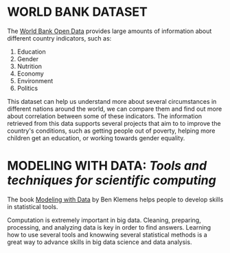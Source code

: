 # WORLD BANK DATASET 

The [World Bank Open Data](https://data.worldbank.org) provides large amounts of information about different country indicators, such as: 

1. Education 
1. Gender 
1. Nutrition 
1. Economy 
1. Environment
1. Politics 

This dataset can help us understand more about several circumstances in different nations around the world, we can compare them and 
find out more about correlation between some of these indicators. The information retrieved from this data supports several projects that aim to 
to improve the country's conditions, such as getting people out of poverty, helping more children get an education, or working towards gender equality. 


# MODELING WITH DATA: _Tools and techniques for scientific computing_ 

The book [Modeling with Data](https://press.princeton.edu/books/hardcover/9780691133140/modeling-with-data) by Ben Klemens 
helps people to develop skills in statistical tools. 

Computation is extremely important in big data. Cleaning, preparing, processing, and analyzing data is key in order to find answers. Learning how to 
use several tools and knowwing several statistical methods is a great way to advance skills in big data science and data analysis.

